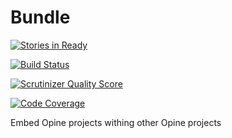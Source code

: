 Bundle
======

[![Stories in Ready](https://badge.waffle.io/Opine-Org/Bundle.png?label=ready&title=Ready)](https://waffle.io/Opine-Org/Bundle)

[![Build Status](https://travis-ci.org/Opine-Org/Bundle.svg?branch=master)](https://travis-ci.org/Opine-Org/Bundle)

[![Scrutinizer Quality Score](https://scrutinizer-ci.com/g/Opine-Org/Bundle/badges/quality-score.png?s=345960c961c6d6da9788d4238c2f9c2a90a29a84)](https://scrutinizer-ci.com/g/Opine-Org/Bundle/)

[![Code Coverage](https://scrutinizer-ci.com/g/Opine-Org/Bundle/badges/coverage.png?s=a8bb5c9fd7b98c7c4debb4d88e1064ee5e48f3c4)](https://scrutinizer-ci.com/g/Opine-Org/Bundle/)

Embed Opine projects withing other Opine projects